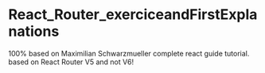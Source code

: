 # React_Router_exerciceandFirstExplanations
100% based on Maximilian Schwarzmueller complete react guide tutorial. based on React Router V5 and not V6!
